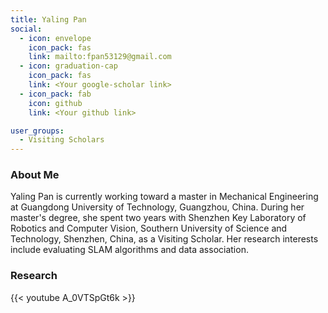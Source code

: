 ```yaml
---
title: Yaling Pan
social:
  - icon: envelope 
    icon_pack: fas
    link: mailto:fpan53129@gmail.com
  - icon: graduation-cap 
    icon_pack: fas
    link: <Your google-scholar link>
  - icon_pack: fab
    icon: github
    link: <Your github link>

user_groups:
  - Visiting Scholars
---
```

### About Me
Yaling Pan is currently working toward a master in Mechanical Engineering at Guangdong University of Technology, Guangzhou, China. During her master's degree, she spent two years with Shenzhen Key Laboratory of Robotics and Computer Vision, Southern University of Science and Technology, Shenzhen, China, as a Visiting Scholar. Her research interests include evaluating SLAM algorithms and data association.

### Research
{{< youtube A_0VTSpGt6k >}}





